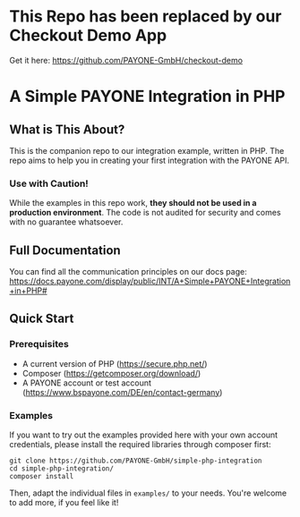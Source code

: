 #  This Repo has been replaced by our Checkout Demo App
Get it here: https://github.com/PAYONE-GmbH/checkout-demo

# A Simple PAYONE Integration in PHP

## What is This About?

This is the companion repo to our integration example, written in PHP. The repo aims to help you in creating your first integration with the PAYONE API.

### Use with Caution!

While the examples in this repo work, **they should not be used in a production environment**. The code is not audited for security and comes with no guarantee whatsoever.

## Full Documentation

You can find all the communication principles on our docs page: https://docs.payone.com/display/public/INT/A+Simple+PAYONE+Integration+in+PHP#

## Quick Start

### Prerequisites

* A current version of PHP (https://secure.php.net/)
* Composer (https://getcomposer.org/download/)
* A PAYONE account or test account (https://www.bspayone.com/DE/en/contact-germany)

### Examples

If you want to try out the examples provided here with your own account credentials, please install the required libraries through composer first:

```
git clone https://github.com/PAYONE-GmbH/simple-php-integration
cd simple-php-integration/
composer install
```

Then, adapt the individual files in `examples/` to your needs. You're welcome to add more, if you feel like it!
